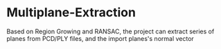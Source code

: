 # Multiplane-Extraction
Based  on Region Growing and RANSAC, the project can extract series of planes from  PCD/PLY files, and the import planes's normal vector 

